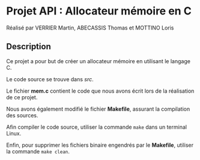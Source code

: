 # Projet API : Allocateur mémoire en C
Réalisé par VERRIER Martin, ABECASSIS Thomas et MOTTINO Loris



## Description
Ce projet a pour but de créer un allocateur mémoire en utilisant le langage C.

Le code source se trouve dans _src_.

Le fichier __mem.c__ contient le code que nous avons écrit lors de la réalisation de ce projet.

Nous avons également modifié le fichier __Makefile__, assurant la compilation des sources.

Afin compiler le code source, utiliser la commande `make` dans un terminal Linux.

Enfin, pour supprimer les fichiers binaire engendrés par le __Makefile__, utiliser la commande `make clean`.
